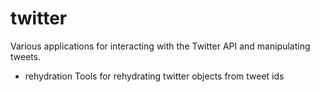 twitter
=======

Various applications for interacting with the Twitter API and manipulating tweets.

* rehydration Tools for rehydrating twitter objects from tweet ids
